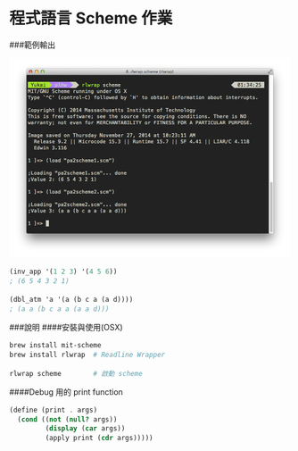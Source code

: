 程式語言 Scheme 作業
===================

###範例輸出

![result](result.png)

```scheme
(inv_app '(1 2 3) '(4 5 6))
; (6 5 4 3 2 1)

(dbl_atm 'a '(a (b c a (a d))))
; (a a (b c a a (a a d)))
```


###說明
####安裝與使用(OSX)

```bash
brew install mit-scheme
brew install rlwrap  # Readline Wrapper

rlwrap scheme 		 # 啟動 scheme
```

####Debug 用的 print function

```scheme
(define (print . args)
  (cond ((not (null? args))
         (display (car args))
         (apply print (cdr args)))))
```


